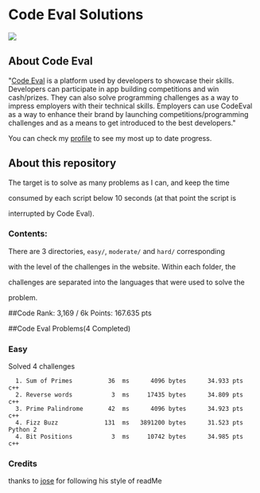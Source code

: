 # Code Eval Solutions

<img src="http://tech.co/wp-content/uploads/2012/06/codeEval.jpg"/>

## About Code Eval



"[Code Eval](https://www.codeeval.com) is a platform used by developers to showcase their skills. Developers can participate in app building competitions and win cash/prizes. They can also solve programming challenges as a way to impress employers with their technical skills. Employers can use CodeEval as a way to enhance their brand by launching competitions/programming challenges and as a means to get introduced to the best developers."



You can check my [profile](https://www.codeeval.com/profile/bote795/) to see my most up to date progress. 





## About this repository



The target is to solve as many problems as I can, and keep the time

consumed by each script below 10 seconds (at that point the script is

interrupted by Code Eval).



### Contents:



There are 3 directories, `easy/`, `moderate/` and `hard/` corresponding

with the level of the challenges in the website. Within each folder, the 

challenges are separated into the languages that were used to solve the 

problem. 

##Code Rank: 3,169 / 6k
      Points:                   167.635 pts


##Code Eval Problems(4 Completed)

### Easy

Solved 4 challenges

      1. Sum of Primes          36  ms	    4096 bytes      34.933 pts	  c++
      2. Reverse words	         3  ms     17435 bytes      34.809 pts	  c++	
      3. Prime Palindrome       42  ms      4096 bytes	    34.923 pts	  c++
      4. Fizz Buzz             131  ms   3891200 bytes      31.523 pts    Python 2  
      4. Bit Positions           3  ms     10742 bytes      34.985 pts    c++ 
  



### Credits

thanks to [jose](https://github.com/josejlm2) for following his style of readMe
